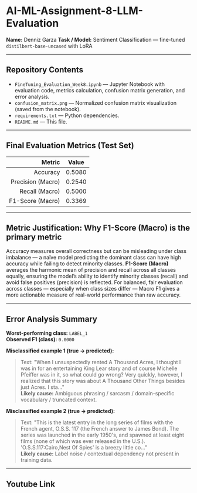 # AI-ML-Assignment-8-LLM-Evaluation

**Name:** Denniz Garza
**Task / Model:** Sentiment Classification — fine-tuned `distilbert-base-uncased` with LoRA

---

## Repository Contents
- `FineTuning_Evaluation_Week8.ipynb` — Jupyter Notebook with evaluation code, metrics calculation, confusion matrix generation, and error analysis.
- `confusion_matrix.png` — Normalized confusion matrix visualization (saved from the notebook).
- `requirements.txt` — Python dependencies.
- `README.md` — This file.

---

## Final Evaluation Metrics (Test Set)

| Metric                 | Value        |
|-----------------------:|:------------:|
| Accuracy               | 0.5080       |
| Precision (Macro)      | 0.2540       |
| Recall (Macro)         | 0.5000       |
| F1-Score (Macro)       | 0.3369       |

---

## Metric Justification: Why F1-Score (Macro) is the primary metric

Accuracy measures overall correctness but can be misleading under class imbalance — a naïve model predicting the dominant class can have high accuracy while failing to detect minority classes. **F1-Score (Macro)** averages the harmonic mean of precision and recall across all classes equally, ensuring the model’s ability to identify minority classes (recall) and avoid false positives (precision) is reflected. For balanced, fair evaluation across classes — especially when class sizes differ — Macro F1 gives a more actionable measure of real-world performance than raw accuracy.

---

## Error Analysis Summary

**Worst-performing class:** `LABEL_1`  
**Observed F1 (class):** `0.0000`

**Misclassified example 1 (true → predicted):**  
> Text: "When I unsuspectedly rented A Thousand Acres, I thought I was in for an entertaining King Lear story and of course Michelle Pfeiffer was in it, so what could go wrong? Very quickly, however, I realized that this story was about A Thousand Other Things besides just Acres. I sta..."  
**Likely cause:** Ambiguous phrasing / sarcasm / domain-specific vocabulary / truncated context.

**Misclassified example 2 (true → predicted):**  
> Text: "This is the latest entry in the long series of films with the French agent, O.S.S. 117 (the French answer to James Bond). The series was launched in the early 1950's, and spawned at least eight films (none of which was ever released in the U.S.). 'O.S.S.117:Cairo,Nest Of Spies' is a breezy little co..."  
**Likely cause:** Label noise / contextual dependency not present in training data.

---

## Youtube Link

